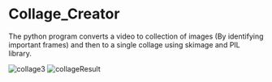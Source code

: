 # Collage_Creator
The python program converts a video to collection of images (By identifying important frames) and then to a single collage using skimage and PIL library.


![collage3](https://user-images.githubusercontent.com/43739144/123905929-9f034900-d9b6-11eb-90e1-b6c28e954f07.jpg)
![collageResult](https://user-images.githubusercontent.com/43739144/123905933-a0cd0c80-d9b6-11eb-9e42-ed02de624fc7.jpg)
